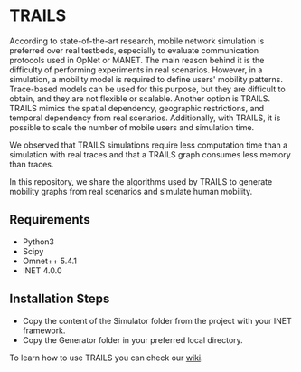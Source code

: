 # TRAILS
According to state-of-the-art research, mobile network simulation is preferred over real testbeds, especially to evaluate communication protocols used in OpNet or MANET. The main reason behind it is the difficulty of performing experiments in real scenarios. However, in a simulation, a mobility model is required to define users' mobility patterns. Trace-based models can be used for this purpose, but they are difficult to obtain, and they are not flexible or scalable. Another option is TRAILS. TRAILS mimics the spatial dependency, geographic restrictions, and temporal dependency from real scenarios. Additionally, with TRAILS, it is possible to scale the number of mobile users and simulation time.

We observed that TRAILS simulations require less computation time than a simulation with real traces and that a TRAILS graph consumes less memory than traces.

In this repository, we share the algorithms used by TRAILS to generate mobility graphs from real scenarios and simulate human mobility.

## Requirements
- Python3
- Scipy
- Omnet++ 5.4.1
- INET 4.0.0

## Installation Steps
- Copy the content of the Simulator folder from the project with your INET framework.
- Copy the Generator folder in your preferred local directory.

To learn how to use TRAILS you can check our [wiki](https://github.com/ComNets-Bremen/TRAILS---OMNeT-Implementation/wiki).
